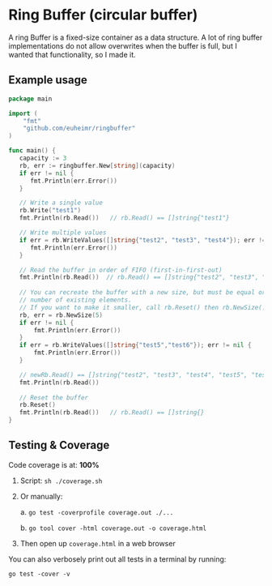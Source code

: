 # Ring Buffer (circular buffer)

A ring Buffer is a fixed-size container as a data structure. A lot of ring buffer 
implementations do not allow overwrites when the buffer is full, but I wanted that functionality, so I made it.

## Example usage

```go
package main

import (
	"fmt"
	"github.com/euheimr/ringbuffer"
)

func main() {
   capacity := 3
   rb, err := ringbuffer.New[string](capacity)
   if err != nil {
      fmt.Println(err.Error())
   }

   // Write a single value
   rb.Write("test1")
   fmt.Println(rb.Read())   // rb.Read() == []string{"test1"}

   // Write multiple values
   if err = rb.WriteValues([]string{"test2", "test3", "test4"}); err != nil {
      fmt.Println(err.Error())
   }

   // Read the buffer in order of FIFO (first-in-first-out)
   fmt.Println(rb.Read())  // rb.Read() == []string{"test2", "test3", "test4"}
   
   // You can recreate the buffer with a new size, but must be equal or greater than the
   // number of existing elements. 
   // If you want to make it smaller, call rb.Reset() then rb.NewSize(...)
   rb, err = rb.NewSize(5)
   if err != nil {
	   fmt.Println(err.Error())
   }
   if err = rb.WriteValues([]string{"test5","test6"}); err != nil {
	   fmt.Println(err.Error())
   }

   // newRb.Read() == []string{"test2", "test3", "test4", "test5", "test6"}
   fmt.Println(rb.Read())
   
   // Reset the buffer
   rb.Reset()
   fmt.Println(rb.Read())   // rb.Read() == []string{}
}
```


## Testing & Coverage

Code coverage is at: **100%**

1. Script: `sh ./coverage.sh`
2. Or manually:

   a. `go test -coverprofile coverage.out ./...`
   
   b. `go tool cover -html coverage.out -o coverage.html`
3. Then open up `coverage.html` in a web browser

You can also verbosely print out all tests in a terminal by running:

   `go test -cover -v`